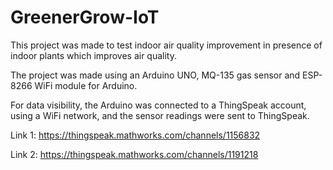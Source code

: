 # GreenerGrow-IoT
This project was made to test indoor air quality improvement in presence of indoor plants which improves air quality.

The project was made using an Arduino UNO, MQ-135 gas sensor and ESP-8266 WiFi module for Arduino.

For data visibility, the Arduino was connected to a ThingSpeak account, using a WiFi network, and the sensor readings were sent to ThingSpeak.

Link 1: https://thingspeak.mathworks.com/channels/1156832

Link 2: https://thingspeak.mathworks.com/channels/1191218
